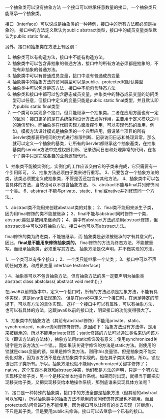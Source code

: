 一个抽象类可以没有抽象方法
一个接口可以继承任意数量的接口，一个抽象类只能继承一个抽象类。

接口（interface）可以说成是抽象类的一种特例，接口中的所有方法都必须是抽象的。
接口中的方法定义默认为public abstract类型，接口中的成员变量类型默认为public static final。

另外，接口和抽象类在方法上有区别：    
1. 抽象类可以有构造方法，接口中不能有构造方法。  
2. 抽象类中可以包含非抽象的普通方法，接口中的所有方法必须都是抽象的，不能有非抽象的普通方法。
3. 抽象类中可以有普通成员变量，接口中没有普通成员变量
4. 抽象类中的抽象方法的访问类型可以是public，protected和默认类型
5. 抽象类中可以包含静态方法，接口中不能包含静态方法
6. 抽象类和接口中都可以包含静态成员变量，抽象类中的静态成员变量的访问类型可以任意，但接口中定义的变量只能是public static final类型，并且默认即为public static final类型
7. 一个类可以实现多个接口，但只能继承一个抽象类。二者在应用方面也有一定的区别：接口更多的是在系统架构设计方法发挥作用，主要用于定义模块之间的通信契约。而抽象类在代码实现方面发挥作用，可以实现代码的重用，例如，模板方法设计模式是抽象类的一个典型应用，假设某个项目的所有Servlet类都要用相同的方式进行权限判断、记录访问日志和处理异常，那么就可以定义一个抽象的基类，让所有的Servlet都继承这个抽象基类，在抽象基类的service方法中完成权限判断、记录访问日志和处理异常的代码，在各个子类中只是完成各自的业务逻辑代码。


1、抽象类不能被实例化，实例化的工作应该交由它的子类来完成，它只需要有一个引用即可。
2、抽象方法必须由子类来进行重写。
3、只要包含一个抽象方法的类，该类必须要定义成抽象类，不管是否还包含有其他方法。
4、抽象类中可以包含具体的方法，当然也可以不包含抽象方法。
5、abstract不能与final并列修饰同一个类。
6、abstract 不能与private、static、final或native并列修饰同一个方法。、

1、abstract类不能用来创建abstract类的对象；
2、final类不能用来派生子类，因为用final修饰的类不能被继承；
3、final不能与abstract同时修饰一个类，abstract类就是被用来继承的；
4、类中有abstract方法必须用abstract修饰，但abstract类中可以没有抽象方法，接口中也可以有abstract方法。


final修饰的类为终态类，不能被继承，而 抽象类是必须被继承的才有其意义的，因此，**final是不能用来修饰抽象类的。**
final修饰的方法为终态方法，不能被重写。而继承抽象类，必须重写其方法。
抽象方法是仅声明，并不做实现的方法。

1、一个类可以有多个接口；
2、一个类只能继承一个父类；
3、接口中可以不声明任何方法，和成员变量
interface testinterface{

}
4、抽象类可以不包含抽象方法，但有抽象方法的类一定要声明为抽象类
 abstract class abstclass{
	abstract void meth();
}


在java8以前的版本中，定义一个接口时，所有的方法必须是抽象方法，不能有具体实现，这是java语法规定的。
但是在java8中定义一个接口时，在满足特定的前提下，可以有方法的具体实现。
这样一个接口中可以有属性，可以有抽象方法，也可以有具体的方法，这跟java8以前的接口比，明显接口的功能变得强大了。



1、抽象类中的抽象方法（其前有abstract修饰）不能用private、static、synchronized、native访问修饰符修饰。原因如下：抽象方法没有方法体，是用来被继承的，所以不能用private修饰；static修饰的方法可以通过类名来访问该方法（即该方法的方法体），抽象方法用static修饰没有意义；使用synchronized关键字是为该方法加一个锁。。而如果该关键字修饰的方法是static方法。则使用的锁就是class变量的锁。如果是修饰类方法。则用this变量锁。但是抽象类不能实例化对象，因为该方法不是在该抽象类中实现的。是在其子类实现的。所以。锁应该归其子类所有。所以。抽象方法也就不能用synchronized关键字修饰了；native，这个东西本身就和abstract冲突，他们都是方法的声明，只是一个吧方法实现移交给子类，另一个是移交给本地操作系统。如果同时出现，就相当于即把实现移交给子类，又把实现移交给本地操作系统，那到底谁来实现具体方法呢？


2、接口是一种特殊的抽象类，接口中的方法全部是抽象方法（但其前的abstract可以省略），所以抽象类中的抽象方法不能用的访问修饰符这里也不能用。而且protected访问修饰符也不能使用，因为接口可以让所有的类去实现（非继承），不只是其子类，但是要用public去修饰。接口可以去继承一个已有的接口。
